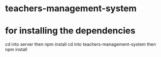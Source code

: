 # teachers-management-system

# for installing the dependencies
cd into server then npm install 
cd into teachers-management-system then npm install 
